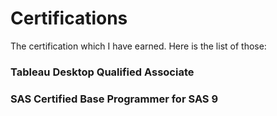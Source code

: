 # Certifications
The certification which I have earned.
Here is the list of those:
### Tableau Desktop Qualified Associate
### SAS Certified Base Programmer for SAS 9
